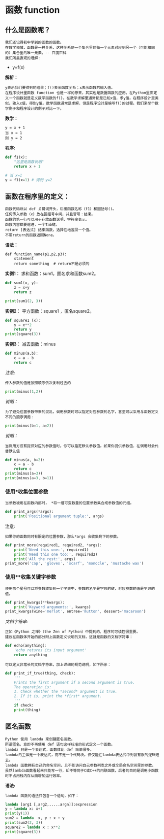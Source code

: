 
# 函数 function

## 什么是函数呢？

	我们还记得初中学到的函数的函数。
	在数学领域，函数是一种关系，这种关系使一个集合里的每一个元素对应到另一个（可能相同的）集合里的唯一元素。-- 百度百科
	我们所最直观的理解:

- y=f(x)

**解析：**

	y表示我们要得到的结果；f()表示函数关系；x表示函数的输入值。
	在程序设计里函数 function 也是一样的原来，其实也是数据函数的应用。在Python里面定义一个函数就是定义数学函数的f()。在数学求解里通常都是已知x值，求y值。在程序设计里类似，输入x值，得到y值。数学函数通常是求解，但是程序设计是编写f()的过程。我们来举个数学例子和程序设计的例子对比一下。

**数学：**

	y = x + 1
	当 x = 1
	则 y = 2

**程序:**
```py
def f1(x):
	"这里是函数说明"
	return x + 1

# 当 x=1
y = f1(x=1) # 得到 y=2
```

## 函数在程序里的定义：

	函数代码块以 def 关键词开头，后接函数名称（f1）和圆括号()。
	任何传入参数（x）放在圆括号中间，并且冒号：结束。
	函数的第一行可以用于存放函数说明，字符串表示。
	函数内容都要缩进，一个Tab键。
	return [表达式] 结束函数，选择性地返回一个值。
	不带return的函数返回None。

**语法：**

	def function_name(p1,p2,p3):
		statement
		return something  # return不是必须的

**实例1：** 求和函数：sum1，匿名求和函数sum2。

```py
def sum1(x, y):
	z = x+y
	return z

print(sum1(2, 3))
```

**实例2：** 平方函数：square1 ，匿名square2。
```py
def square1 (x):
	y = x**2 
	return y
print(square(3))
```
**实例3：** 减去函数：minus
```py
def minus(a,b):
	c = a - b
	return c
```
*注意:*

	传入参数的值是按照顺序依次复制过去的

```py
print(minus(1,2))
```

*说明：*

	为了避免位置参数带来的混乱，调用参数时可以指定对应参数的名字，甚至可以采用与函数定义不同的顺序调用：

```py
print(minus(b=1, a=2))
```
*说明：*

	当调用方没有提供对应的参数值时，你可以指定默认参数值。如果你提供参数值，在调用时会代替默认值
```py
def minus(a, b=2):
	c = a - b
	return c
print(minus(a=3))
print(minus(a=3, b=1))
```

### 使用*收集位置参数

	当参数被用在函数内部时， *将一组可变数量的位置参数集合成参数值的元组。
```py
def print_args(*args):
	print('Positional argument tuple:', args)
```
注意:

	如果你的函数同时有限定的位置参数，那么*args 会收集剩下的参数。
```py
def print_more(required1, required2, *args):
	print('Need this one:', required1)
	print('Need this one too:', required2)
	print('All the rest:', args)
print_more('cap', 'gloves', 'scarf', 'monocle', 'mustache wax')
```

### 使用**收集关键字参数

	使用两个星号可以将参数收集到一个字典中，参数的名字是字典的键，对应参数的值是字典的值。
```py
def print_kwargs(**kwargs):
	print('Keyword arguments:', kwargs)
print_kwargs(wine='merlot', entree='mutton', dessert='macaroon')
```

*文档字符串:*

	正如《Python 之禅》（the Zen of Python）中提到的，程序的可读性很重要。
	建议在函数体开始的部分附上函数定义说明的文档，这就是函数的文档字符串：
```py
def echo(anything):
	'echo returns its input argument'
	return anything
```
	可以定义非常长的文档字符串，加上详细的规范说明，如下所示：
```py
def print_if_true(thing, check):
	'''
	Prints the first argument if a second argument is true.
	The operation is:
	1. Check whether the *second* argument is true.
	2. If it is, print the *first* argument.
	'''
	if check:
	print(thing)
```

## 匿名函数

	Python 使用 lambda 来创建匿名函数。
	所谓匿名，意即不再使用 def 语句这样标准的形式定义一个函数。
	lambda 只是一个表达式，函数体比 def 简单很多。
	lambda的主体是一个表达式，而不是一个代码块。仅仅能在lambda表达式中封装有限的逻辑进去。
	lambda 函数拥有自己的命名空间，且不能访问自己参数列表之外或全局命名空间里的参数。
	虽然lambda函数看起来只能写一行，却不等同于C或C++的内联函数，后者的目的是调用小函数时不占用栈内存从而增加运行效率。
**语法:**

	lambda 函数的语法只包含一个语句，如下：
```py
lambda [arg1 [,arg2,.....argn]]:expression
y = lambda x: x+1 
print(y(1))
sum2 = lambda  x, y : x + y 
print(sum2(2, 3))
square2 = lambda x : x**2
print(square(3))
```



